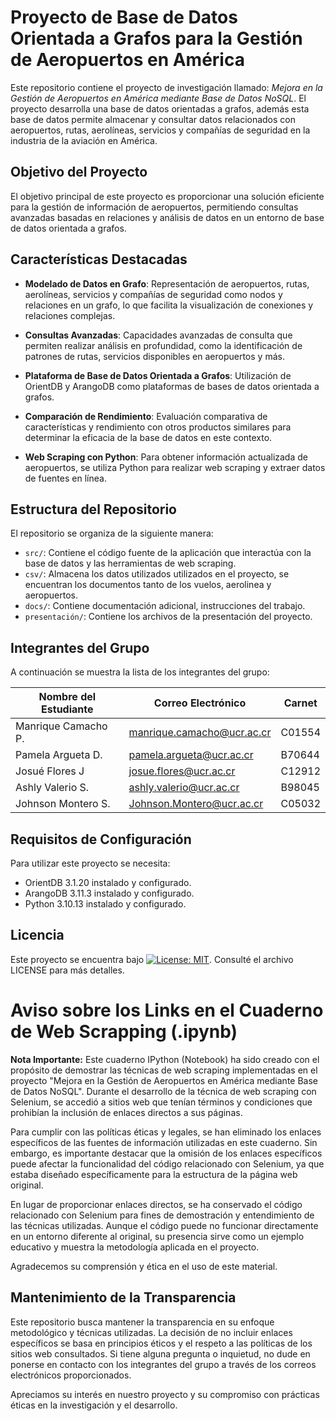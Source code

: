 # Proyecto de Base de Datos Orientada a Grafos para la Gestión de Aeropuertos en América

Este repositorio contiene el proyecto de investigación llamado: *Mejora en la Gestión de Aeropuertos en América mediante Base de Datos NoSQL*. El proyecto desarrolla una base de datos orientadas a grafos, además esta base de datos permite almacenar y consultar datos relacionados con aeropuertos, rutas, aerolíneas, servicios y compañías de seguridad en la industria de la aviación en América.

## Objetivo del Proyecto

El objetivo principal de este proyecto es proporcionar una solución eficiente para la gestión de información de aeropuertos, permitiendo consultas avanzadas basadas en relaciones y análisis de datos en un entorno de base de datos orientada a grafos.

## Características Destacadas

-   **Modelado de Datos en Grafo**: Representación de aeropuertos, rutas, aerolíneas, servicios y compañías de seguridad como nodos y relaciones en un grafo, lo que facilita la visualización de conexiones y relaciones complejas.

-   **Consultas Avanzadas**: Capacidades avanzadas de consulta que permiten realizar análisis en profundidad, como la identificación de patrones de rutas, servicios disponibles en aeropuertos y más.

-   **Plataforma de Base de Datos Orientada a Grafos**: Utilización de OrientDB y ArangoDB como plataformas de bases de datos orientada a grafos.

-   **Comparación de Rendimiento**: Evaluación comparativa de características y rendimiento con otros productos similares para determinar la eficacia de la base de datos en este contexto.

-   **Web Scraping con Python**: Para obtener información actualizada de aeropuertos, se utiliza Python para realizar web scraping y extraer datos de fuentes en línea.

## Estructura del Repositorio

El repositorio se organiza de la siguiente manera:

-   `src/`: Contiene el código fuente de la aplicación que interactúa con la base de datos y las herramientas de web scraping.
  -   `csv/`: Almacena los datos utilizados utilizados en el proyecto, se encuentran los documentos tanto de los vuelos, aerolinea y aeropuertos.
-   `docs/`: Contiene documentación adicional, instrucciones del trabajo.
-   `presentación/`: Contiene los archivos de la presentación del proyecto.

## Integrantes del Grupo

A continuación se muestra la lista de los integrantes del grupo:

| Nombre del Estudiante  | Correo Electrónico         | Carnet |
|------------------------|----------------------------|--------|
| Manrique Camacho P.    | manrique.camacho@ucr.ac.cr | C01554 |
| Pamela Argueta D.      | pamela.argueta@ucr.ac.cr   | B70644 |
| Josué Flores J         | josue.flores@ucr.ac.cr     | C12912 | 
| Ashly Valerio S.       | ashly.valerio@ucr.ac.cr    | B98045 |
| Johnson Montero S.     | Johnson.Montero@ucr.ac.cr  | C05032 |

## Requisitos de Configuración

Para utilizar este proyecto se necesita:

-   OrientDB 3.1.20 instalado y configurado.
-   ArangoDB 3.11.3 instalado y configurado.
-   Python 3.10.13 instalado y configurado.

## Licencia

Este proyecto se encuentra bajo [![License: MIT](https://img.shields.io/badge/License-MIT-yellow.svg)](https://opensource.org/licenses/MIT). Consulté el archivo LICENSE para más detalles.

# Aviso sobre los Links en el Cuaderno de Web Scrapping (.ipynb)

**Nota Importante:**
Este cuaderno IPython (Notebook) ha sido creado con el propósito de demostrar las técnicas de web scraping implementadas en el proyecto "Mejora en la Gestión de Aeropuertos en América mediante Base de Datos NoSQL". Durante el desarrollo de la técnica de web scraping con Selenium, se accedió a sitios web que tenían términos y condiciones que prohibían la inclusión de enlaces directos a sus páginas.

Para cumplir con las políticas éticas y legales, se han eliminado los enlaces específicos de las fuentes de información utilizadas en este cuaderno. Sin embargo, es importante destacar que la omisión de los enlaces específicos puede afectar la funcionalidad del código relacionado con Selenium, ya que estaba diseñado específicamente para la estructura de la página web original.

En lugar de proporcionar enlaces directos, se ha conservado el código relacionado con Selenium para fines de demostración y entendimiento de las técnicas utilizadas. Aunque el código puede no funcionar directamente en un entorno diferente al original, su presencia sirve como un ejemplo educativo y muestra la metodología aplicada en el proyecto.

Agradecemos su comprensión y ética en el uso de este material.

## Mantenimiento de la Transparencia

Este repositorio busca mantener la transparencia en su enfoque metodológico y técnicas utilizadas. La decisión de no incluir enlaces específicos se basa en principios éticos y el respeto a las políticas de los sitios web consultados. Si tiene alguna pregunta o inquietud, no dude en ponerse en contacto con los integrantes del grupo a través de los correos electrónicos proporcionados.

Apreciamos su interés en nuestro proyecto y su compromiso con prácticas éticas en la investigación y el desarrollo.
